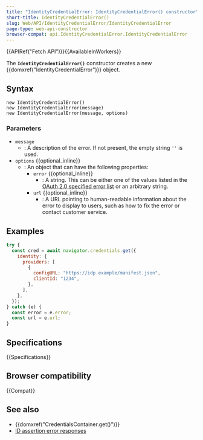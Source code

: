 ```yaml
---
title: "IdentityCredentialError: IdentityCredentialError() constructor"
short-title: IdentityCredentialError()
slug: Web/API/IdentityCredentialError/IdentityCredentialError
page-type: web-api-constructor
browser-compat: api.IdentityCredentialError.IdentityCredentialError
---
```


{{APIRef("Fetch API")}}{{AvailableInWorkers}}

The **`IdentityCredentialError()`** constructor creates a new {{domxref("IdentityCredentialError")}} object.

## Syntax

```js-nolint
new IdentityCredentialError()
new IdentityCredentialError(message)
new IdentityCredentialError(message, options)
```

### Parameters

- `message`
  - : A description of the error. If not present, the empty string `''` is used.
- `options` {{optional_inline}}
  - : An object that can have the following properties:
    - `error` {{optional_inline}}
      - : A string. This can be either one of the values listed in the [OAuth 2.0 specified error list](https://datatracker.ietf.org/doc/html/rfc6749#section-4.1.2.1) or an arbitrary string.
    - `url` {{optional_inline}}
      - : A URL pointing to human-readable information about the error to display to users, such as how to fix the error or contact customer service.

## Examples

```js
try {
  const cred = await navigator.credentials.get({
    identity: {
      providers: [
        {
          configURL: "https://idp.example/manifest.json",
          clientId: "1234",
        },
      ],
    },
  });
} catch (e) {
  const error = e.error;
  const url = e.url;
}
```

## Specifications

{{Specifications}}

## Browser compatibility

{{Compat}}

## See also

- {{domxref("CredentialsContainer.get()")}}
- [ID assertion error responses](/en-US/docs/Web/API/FedCM_API/IDP_integration#id_assertion_error_responses)
